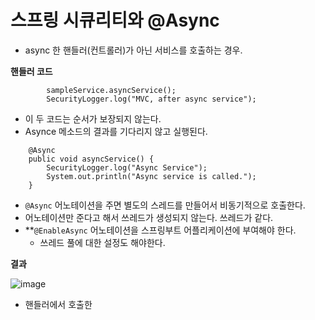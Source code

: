 # 스프링 시큐리티와 @Async

- async 한 핸들러(컨트롤러)가 아닌 서비스를 호출하는 경우.

**핸들러 코드**
```
        sampleService.asyncService();
        SecurityLogger.log("MVC, after async service");
```
- 이 두 코드는 순서가 보장되지 않는다.
- Asynce 메소드의 결과를 기다리지 않고 실행된다.

```
    @Async
    public void asyncService() {
        SecurityLogger.log("Async Service");
        System.out.println("Async service is called.");
    }
```
- `@Async` 어노테이션을 주면 별도의 스레드를 만들어서 비동기적으로 호출한다.
- 어노테이션만 준다고 해서 쓰레드가 생성되지 않는다. 쓰레드가 같다.
- **`@EnableAsync` 어노테이션을 스프링부트 어플리케이션에 부여해야 한다.
  - 쓰레드 풀에 대한 설정도 해야한다.

**결과**

![image](https://user-images.githubusercontent.com/83999058/123046509-27be3a00-d437-11eb-940b-4aafbb232c5c.png)


- 핸들러에서 호출한
